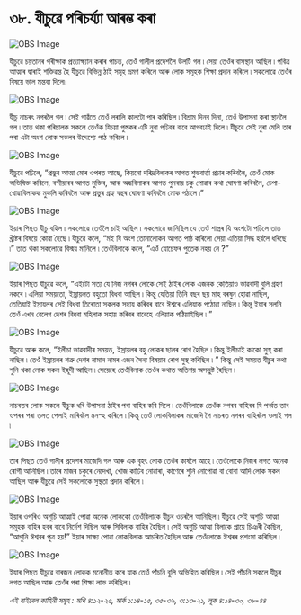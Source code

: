 # ৩৮. যীচুৱে পৰিচৰ্য্যা আৰম্ভ কৰা

![OBS Image](https://cdn.door43.org/obs/jpg/360px/obs-en-26-01.jpg)

যীচুৱে চয়তানৰ পৰীক্ষাক প্ৰত্যাক্ষ্যান কৰাৰ পাচত, তেওঁ গালীল প্ৰদেশলৈ উলটি গল ৷ সেয়া তেওঁৰ বাসস্থান আছিল ৷ পবিত্ৰ আত্মাৰ দ্বাৰাই শক্তিৱন্ত হৈ যীচুৱে বিভিন্ন ঠাই সমূহ ভ্ৰমণ কৰিলে আৰু লোক সমূহক শিক্ষা প্ৰদান কৰিলে ৷ সকলোৱে তেওঁৰ বিষয়ে ভাল  মন্তব্য দিলে৷ 

![OBS Image](https://cdn.door43.org/obs/jpg/360px/obs-en-26-02.jpg)

যীচু নাচৰৎ নগৰলৈ গল ৷ সেই গাৱঁতে তেওঁ লৰালি কালটো পাৰ কৰিছিল ৷ বিশ্ৰাম দিনৰ দিনা, তেওঁ উপাসনা কৰা স্থানলৈ গল ৷ তাত থকা পৰিচালক সকলে তেওঁক যিচয়া পুস্তকৰ এটি নুৰা পঢিবৰ বাবে আগবঢাই দিলে ৷ যীচুৱে সেই নুৰা মেলি তাৰ পৰা এটা অংশ লোক সকলৰ উদ্দেশ্যে পাঠ কৰিলে ৷ 

![OBS Image](https://cdn.door43.org/obs/jpg/360px/obs-en-26-03.jpg)

যীচুৱে পঢিলে, “প্ৰভুৰ আত্মা মোৰ ওপৰত আছে, কিয়নো দৰিদ্ৰবিলাকৰ আগত শুভবাৰ্ত্তা প্ৰচাৰ কৰিবলৈ, তেওঁ মোক অভিষিক্ত কৰিলে, বন্দীয়াৰৰ আগত মুক্তিৰ, আৰু অন্ধবিলাকৰ আগত পুনৰায় চকু পোৱাৰ কথা ঘোষণা কৰিবলৈ, চেপা-খোৱাবিলাকক মুকলি কৰিবলৈ আৰু প্ৰভুৰ গ্ৰহ্য বছৰ ঘোষণা কৰিবলৈ মোক পঠালে ৷”

![OBS Image](https://cdn.door43.org/obs/jpg/360px/obs-en-26-04.jpg)

ইয়াৰ পিছত যীচু বহিল ৷ সকলোৱে তেওঁলৈ চাই আছিল ৷ সকলোৱে জানিছিল যে তেওঁ শাস্ত্ৰৰ যি অংশটো পঢিলে তাত খ্ৰীষ্টৰ বিষয়ে কোৱা হৈছে ৷ যীচুৱে কলে, “মই যি অংশ তোমালোকৰ আগত পাঠ কৰিলো সেয়া এতিয়া সিদ্ধ হবলৈ ধৰিছে ৷” তাত থকা সকলোৱে বিস্ময় মানিলে ৷ তেওঁবিলাকে কলে, “এওঁ যোচেফৰ পুতেক নহয় নে ?” 

![OBS Image](https://cdn.door43.org/obs/jpg/360px/obs-en-26-05.jpg)

ইয়াৰ পিছত যীচুৱে কলে, “এইটো সত্য যে নিজ নগৰৰ লোকে  সেই ঠাইৰ লোক এজনক কেতিয়াও ভাৱবাদী বুলি গ্ৰহণ নকৰে ৷ এলিয়া সময়তো, ইস্ৰায়লত বহুতো বিধবা আছিল ৷ কিন্তু যেতিয়া তিনি বছৰ ছয় মাহ বৰষুন হোৱা নাছিল, তেতিয়াই ইস্ৰায়লৰ সেই বিধবা তিৰোতা সকলক সহায় কৰিবৰ বাবে ঈশ্বৰে এলিয়াক পঠোৱা নাছিল ৷ কিন্তু ইয়াৰ সলনি তেওঁ এখন বেলেগ দেশৰ বিধবা মহিলাক সহায় কৰিবৰ বাবেহে এলিয়াক পঠিয়াইছিল ৷ ” 

![OBS Image](https://cdn.door43.org/obs/jpg/360px/obs-en-26-06.jpg)

যীচুৱে আৰু কলে, “ইলীচা ভাৱবাদীৰ সময়ত, ইস্ৰায়লৰ বহু লোকৰ ছালৰ ৰোগ হৈছিল ৷ কিন্তু ইলীচাই কাকো সুস্থ কৰা নাছিল ৷ তেওঁ ইস্ৰায়লৰ শত্ৰু দেশৰ নামান নামৰ এজন সৈন্য বিষয়াৰ ৰোগ সুস্থ কৰিছিল ৷ ” কিন্তু সেই সময়ত যীচুৰ কথা শুনি থকা লোক সকল ইহূদী আছিল ৷ সেয়েহে তেওঁবিলাক তেওঁৰ কথাত অতিশয় অসন্তুষ্ট হৈছিল ৷

![OBS Image](https://cdn.door43.org/obs/jpg/360px/obs-en-26-07.jpg)

নাচৰতৰ লোক সকলে যীচুক ধৰি উপাসনা ঠাইৰ পৰা বাহিৰ কৰি দিলে ৷ তেওঁবিলাকে তেওঁক নগৰৰ বাহিৰৰ যি পৰ্ব্বত তাৰ ওপৰৰ পৰা তলত পেলাই মাৰিবলৈ মনস্হ কৰিলে ৷ কিন্তু তেওঁ লোকবিলাকৰ মাজেদি গৈ নাচৰত নগৰৰ বাহিৰলৈ ওলাই গল ৷

![OBS Image](https://cdn.door43.org/obs/jpg/360px/obs-en-26-08.jpg)

তাৰ পিছত তেওঁ গালীৰ প্ৰদেশৰ মাজেদি গল আৰু এক বৃহৎ লোক তেওঁৰ কাষলৈ আহে ৷ তেওঁলোকে নিজৰ লগত অনেক ৰোগী আনিছিল ৷ তাৰে মাজৰ চকুৰে নেদেখা, খোজ কাঢিব নোৱাৰা, কাণেৰে শুনি নোপোৱা বা বোবা আদি লোক সকল আছিল আৰু যীচুৱে সেই সকলোকে সুস্থতা প্ৰদান কৰিলে ৷ 

![OBS Image](https://cdn.door43.org/obs/jpg/360px/obs-en-26-09.jpg)

ইয়াৰ ওপৰিও অশুচি আত্মাই পোৱা অনেক লোককো তেওঁবিলাকে যীচুৰ ওচৰলৈ আনিছিল ৷ যীচুৱে সেই অশুচি আত্মা সমূহক বাহিৰ হবৰ বাবে নিৰ্দেশ দিছিল আৰু সিবিলাক বাহিৰ হৈছিল ৷ সেই অশুচি আত্মা বিলাকে প্ৰায়ে চিঞৰী কৈছিল, “আপুনি ঈশ্বৰৰ পুত্ৰ হয়!” ইয়াৰ সাক্ষ্য পোৱা লোকবিলাক আচৰিত হৈছিল আৰু তেওঁলোকে ঈশ্বৰৰ প্ৰশংসা কৰিছিল ৷

![OBS Image](https://cdn.door43.org/obs/jpg/360px/obs-en-26-10.jpg)

ইয়াৰ পিছত যীচুৱে বাৰজন লোকক মনোনীত কৰে যাক তেওঁ পাঁচনি বুলি অভিহিত কৰিছিল ৷ সেই পাঁচনি সকলে যীচুৰ লগত আছিল আৰু তেওঁৰ পৰা শিক্ষা লাভ কৰিছিল ৷

_এই বাইবেল কাহিনী সমূহ : মথি ৪:১২-২৫, মাৰ্ক ১:১৪-১৫, ৩৫-৩৯, ৩:১৩-২১, লূক ৪:১৪-৩০, ৩৮-৪৪_


